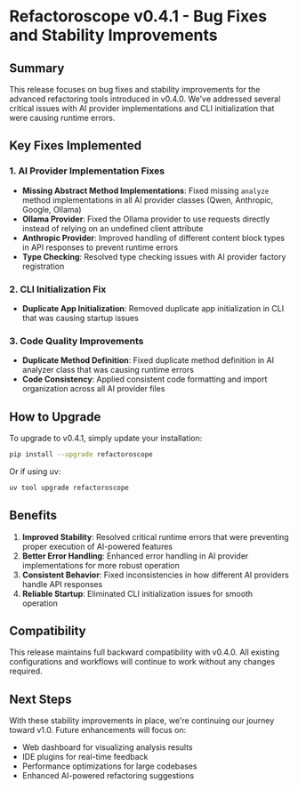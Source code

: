 # Refactoroscope v0.4.1 - Bug Fixes and Stability Improvements

## Summary

This release focuses on bug fixes and stability improvements for the advanced refactoring tools introduced in v0.4.0. We've addressed several critical issues with AI provider implementations and CLI initialization that were causing runtime errors.

## Key Fixes Implemented

### 1. AI Provider Implementation Fixes
- **Missing Abstract Method Implementations**: Fixed missing `analyze` method implementations in all AI provider classes (Qwen, Anthropic, Google, Ollama)
- **Ollama Provider**: Fixed the Ollama provider to use requests directly instead of relying on an undefined client attribute
- **Anthropic Provider**: Improved handling of different content block types in API responses to prevent runtime errors
- **Type Checking**: Resolved type checking issues with AI provider factory registration

### 2. CLI Initialization Fix
- **Duplicate App Initialization**: Removed duplicate app initialization in CLI that was causing startup issues

### 3. Code Quality Improvements
- **Duplicate Method Definition**: Fixed duplicate method definition in AI analyzer class that was causing runtime errors
- **Code Consistency**: Applied consistent code formatting and import organization across all AI provider files

## How to Upgrade

To upgrade to v0.4.1, simply update your installation:

```bash
pip install --upgrade refactoroscope
```

Or if using uv:

```bash
uv tool upgrade refactoroscope
```

## Benefits

1. **Improved Stability**: Resolved critical runtime errors that were preventing proper execution of AI-powered features
2. **Better Error Handling**: Enhanced error handling in AI provider implementations for more robust operation
3. **Consistent Behavior**: Fixed inconsistencies in how different AI providers handle API responses
4. **Reliable Startup**: Eliminated CLI initialization issues for smooth operation

## Compatibility

This release maintains full backward compatibility with v0.4.0. All existing configurations and workflows will continue to work without any changes required.

## Next Steps

With these stability improvements in place, we're continuing our journey toward v1.0. Future enhancements will focus on:
- Web dashboard for visualizing analysis results
- IDE plugins for real-time feedback
- Performance optimizations for large codebases
- Enhanced AI-powered refactoring suggestions